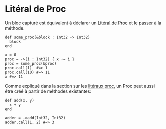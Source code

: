 # Litéral de Proc

Un bloc capturé est équivalent à déclarer un [Litéral de Proc](literals/proc.html) et le [passer](block_forwarding.html) à la méthode.

```crystal
def some_proc(&block : Int32 -> Int32)
  block
end

x = 0
proc = ->(i : Int32) { x += i }
proc = some_proc(&proc)
proc.call(1)  #=> 1
proc.call(10) #=> 11
x #=> 11
```

Comme expliqué dans la section sur les [litéraux proc](literals/proc.html),
un Proc peut aussi être créé à partir de méthodes existantes:

```crystal
def add(x, y)
  x + y
end

adder = ->add(Int32, Int32)
adder.call(1, 2) #=> 3
```
